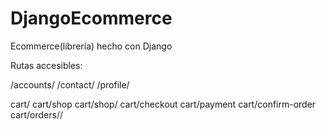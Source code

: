 # DjangoEcommerce
Ecommerce(librería) hecho con Django

Rutas accesibles:

/accounts/
/contact/
/profile/

cart/
cart/shop
cart/shop/<slug>
cart/checkout
cart/payment
cart/confirm-order
cart/orders/<pk>/
